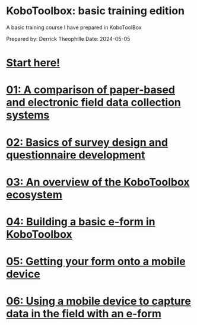 # KoboToolbox: basic training edition
A basic training course I have prepared in KoboToolBox

Prepared by: Derrick Theophille
Date: 2024-05-05

# [Start here!](https://htmlpreview.github.io/?https://github.com/theode/kobotoolbox-basic-training/blob/main/02_r_scripts/00-00%20Kobo-basic-intro.html)

# [01: A comparison of paper-based and electronic field data collection systems](https://htmlpreview.github.io/?https://github.com/theode/kobotoolbox-basic-training/blob/main/02_r_scripts/01-01%20Kobo-comparison-paper-vs-eform.html)

# [02: Basics of survey design and questionnaire development](https://htmlpreview.github.io/?https://github.com/theode/kobotoolbox-basic-training/blob/main/02_r_scripts/02%20Basics%20of%20survey%20design.html)

# [03: An overview of the KoboToolbox ecosystem](https://htmlpreview.github.io/?https://github.com/theode/kobotoolbox-basic-training/blob/main/02_r_scripts/03-01%20An%20overview%20of%20KoboToolbox.html)

# [04: Building a basic e-form in KoboToolbox](https://htmlpreview.github.io/?https://github.com/theode/kobotoolbox-basic-training/blob/main/02_r_scripts/04%20Building%20a%20basic%20eform.html)

# [05: Getting your form onto a mobile device](https://htmlpreview.github.io/?https://github.com/theode/kobotoolbox-basic-training/blob/main/02_r_scripts/05%20Getting%20your%20form%20onto%20a%20mobile%20device.html)

# [06: Using a mobile device to capture data in the field with an e-form](https://htmlpreview.github.io/?https://github.com/theode/kobotoolbox-basic-training/blob/main/02_r_scripts/06%20Capturing%20data%20using%20mobile%20devices.html)
